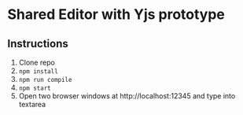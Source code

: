 # Shared Editor with Yjs prototype

## Instructions
1. Clone repo
2. `npm install`
3. `npm run compile`
4. `npm start`
5. Open two browser windows at http://localhost:12345 and type into textarea
